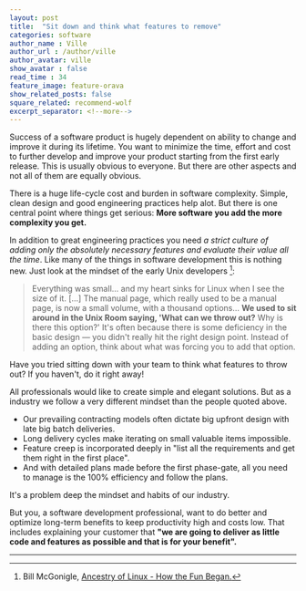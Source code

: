 ```yaml
---
layout: post
title:  "Sit down and think what features to remove"
categories: software
author_name : Ville
author_url : /author/ville
author_avatar: ville
show_avatar : false
read_time : 34
feature_image: feature-orava
show_related_posts: false
square_related: recommend-wolf
excerpt_separator: <!--more-->
---
```


Success of a software product is hugely dependent on ability to change and improve it during its lifetime. You want to minimize the time, effort and cost to further develop and improve your product starting from the first early release. This is usually obvious to everyone. But there are other aspects and not all of them are equally obvious.

There is a huge life-cycle cost and burden in software complexity. Simple, clean design and good engineering practices help alot. But there is one central point where things get serious: **More software you add the more complexity you get.**

In addition to great engineering practices you need *a strict culture of adding only the absolutely necessary features and evaluate their value all the time*. Like many of the things in software development this is nothing new. Just look at the mindset of the early Unix developers [^1]:

> Everything was small... and my heart sinks for Linux when I see the size of it. [...] The manual page, which really used to be a manual page, is now a small volume, with a thousand options... **We used to sit around in the Unix Room saying, 'What can we throw out?** Why is there this option?' It's often because there is some deficiency in the basic design — you didn't really hit the right design point. Instead of adding an option, think about what was forcing you to add that option.

Have you tried sitting down with your team to think what features to throw out? If you haven't, do it right away!

All professionals would like to create simple and elegant solutions. But as a industry we follow a very different mindset than the people quoted above. 

* Our prevailing contracting models often dictate big upfront design with late big batch deliveries. 
* Long delivery cycles make iterating on small valuable items impossible. 
* Feature creep is incorporated deeply in "list all the requirements and get them right in the first place".
* And with detailed plans made before the first phase-gate, all you need to manage is the 100% efficiency and follow the plans. 

It's a problem deep the mindset and habits of our industry. 

But you, a software development professional, want to do better and optimize long-term benefits to keep productivity high and costs low. That includes explaining your customer that **"we are going to deliver as little code and features as possible and that is for your benefit".**

---

[^1]: Bill McGonigle, [Ancestry of Linux - How the Fun Began.](https://archive.org/details/DougMcIlroy_AncestryOfLinux_DLSLUG)